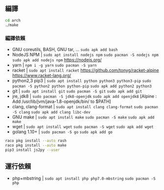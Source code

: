 ## 編譯

```bash
cd arch
./make
```

### 編譯依賴

* GNU coreutils, BASH, GNU tar, ... `sudo apk add bash`
* NodeJS NPM | `sudo apt install nodejs npm` `sudo pacman -S nodejs npm` `sudo apk add nodejs npm` https://nodejs.org/
* yarn | `npm i -g yarn` `sudo pacman -S yarn`
* racket | `sudo apt install racket` https://github.com/tonyg/racket-alpine https://www.racket-lang.org/
* python2,3 pip3 | `sudo apt install python python3 python3-pip` `sudo pacman -S python2 python python-pip` `sudo apk add python2 python3`
* git | `sudo apt install git` `sudo pacman -S git` `sudo apk add git`
* jre, jdk8 | `sudo pacman -S jdk8-openjdk` `sudo apk add openjdk8` [Alpine : Add /usr/lib/jvm/java-1.8-openjdk/bin/ to $PATH]
* clang, clang-format | `sudo apt install clang clang-format` `sudo pacman -S clang` `sudo apk add clang libc-dev`
* GNU make | `sudo apt install make` `sudo pacman -S make` `sudo apk add make`
* wget | `sudo apt install wget` `sudo pacman -S wget` `sudo apk add wget`
* golang 1.10+ | `sudo pacman -S go` `sudo apk add go`

```bash
raco pkg install --auto rash
raco pkg install --auto make
pip3 install js2py --user
```

## 運行依賴

* php+mbstring | `sudo apt install php php7.0-mbstring` `sudo pacman -S php`
